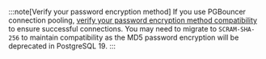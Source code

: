 :::note[Verify your password encryption method]
If you use PGBouncer connection pooling,
[verify your password encryption method compatibility](/docs/products/postgresql/troubleshooting/pg-password-encryption-upgrade)
to ensure successful connections. You may need to migrate to `SCRAM-SHA-256` to maintain
compatibility as the MD5 password encryption will be deprecated in PostgreSQL 19.
:::
